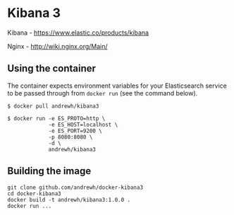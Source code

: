 # Kibana 3

Kibana - https://www.elastic.co/products/kibana

Nginx - http://wiki.nginx.org/Main/

## Using the container

The container expects environment variables for your Elasticsearch service to
be passed through from `docker run` (see the command below).

```shell
$ docker pull andrewh/kibana3
```

```shell
$ docker run -e ES_PROTO=http \
             -e ES_HOST=localhost \
             -e ES_PORT=9200 \
             -p 8080:8080 \
             -d \
             andrewh/kibana3
```

## Building the image

```
git clone github.com/andrewh/docker-kibana3
cd docker-kibana3
docker build -t andrewh/kibana3:1.0.0 .
docker run ...
```
